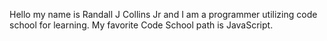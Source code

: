 Hello my name is Randall J Collins Jr and I am a programmer utilizing code school for learning. My favorite Code School path is JavaScript.